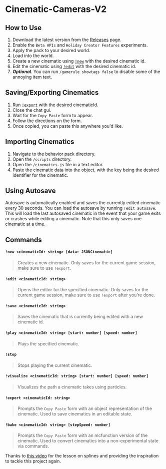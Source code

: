 # Cinematic-Cameras-V2

## How to Use
1. Download the latest version from the [Releases](https://github.com/MajestikButter/Cinematic-Cameras-V2/releases) page.
2. Enable the `Beta APIs` and `Holiday Creator Features` experiments.
3. Apply the pack to your desired world.
4. Load into the world.
5. Create a new cinematic using [`!new`](#new-cinematicid-string-data-jsoncinematic) with the desired cinematic id.
6. Edit the cinematic using [`!edit`](#edit-cinematicid-string) with the desired cinematic id.
7. ***Optional***. You can run `/gamerule showtags false` to disable some of the annoying item text.


## Saving/Exporting Cinematics
1. Run [`!export`](#export-cinematicid-string) with the desired cinematicId.
2. Close the chat gui.
3. Wait for the `Copy Paste` form to appear.
4. Follow the directions on the form.
5. Once copied, you can paste this anywhere you'd like.


## Importing Cinematics
1. Navigate to the behavior pack directory.
2. Open the `/scripts` directory.
3. Open the `/cinematics.js` file in a text editor.
4. Paste the cinematic data into the object, with the key being the desired identifier for the cinematic.

## Using Autosave
Autosave is automatically enabled and saves the currently edited cinematic every 30 seconds.
You can load the autosave by running `!edit autosave`. This will load the last autosaved cinematic in the event that
your game exits or crashes while editing a cinematic.
Note that this only saves one cinematic at a time.


## Commands
#### `!new <cinematicId: string> [data: JSONCinematic]`
> Creates a new cinematic. Only saves for the current game session, make sure to use `!export`.

#### `!edit <cinematicId: string>`
> Opens the editor for the specified cinematic. Only saves for the current game session, make sure to use `!export` after you're done.

#### `!save <cinematicId: string>`
> Saves the cinematic that is currently being edited with a new cinematic id.

#### `!play <cinematicId: string> [start: number] [speed: number]`
> Plays the specified cinematic. 

#### `!stop`
> Stops playing the current cinematic.

#### `!visualize <cinematicId: string> [start: number] [speed: number]`
> Visualizes the path a cinematic takes using particles.

#### `!export <cinematicId: string>`
> Prompts the `Copy Paste` form with an object representation of the cinematic. Used to save cinematics in an editable state.

#### `!bake <cinematicId: string> [stepSpeed: number]`
> Prompts the `Copy Paste` form with an mcfunction version of the cinematic. Used to convert cinematics into a non-experimental state via commands.

Thanks to [this video](https://www.youtube.com/watch?v=jvPPXbo87ds) for the lesson on splines and providing the inspiration to tackle this project again.
